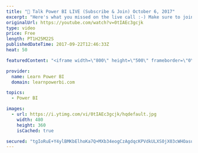 ```yaml
---
title: "🔴 Talk Power BI LIVE (Subscribe & Join) October 6, 2017"
excerpt: "Here's what you missed on the live call :-) Make sure to join me for the next one. Subscribe https://goo.gl/P79Hcr ✓ (Eamonn) ​Avi it Is Eamonn will not be able to catch this live as my son has a hockey game so I do hope it is available later today/tomorrow. I have 2 questions.  ✓ Is there a way to pull"
originalUrl: https://youtube.com/watch?v=0tIAEc3gcjk
type: video
price: Free
length: PT1H25M22S
publishedDateTime: 2017-09-22T12:46:33Z
heat: 50

featuredContent: "<iframe width=\"800\" height=\"500\" frameborder=\"0\" src=\"https://www.youtube.com/embed/0tIAEc3gcjk\" allow=\"accelerometer; autoplay; encrypted-media; gyroscope; picture-in-picture\" allowfullscreen></iframe>"

provider:
  name: Learn Power BI
  domain: learnpowerbi.com

topics:
  - Power BI

images:
  - url: https://i.ytimg.com/vi/0tIAEc3gcjk/hqdefault.jpg
    width: 480
    height: 360
    isCached: true

secured: "tgIoRuE+Y4ylBMKbElhoKa7Q+MXb34eogCzAgdqcKPVdkULXS0jX03cWHOasuUYgb7zJzgylqFEALm39QZQmkdgLAdmF63fBmQoc5Th1gea1oRU8nx+plrRAuc2VzdFEw+cy7CSztOTmNMw8wwc2yJWBdFt21UM4EAL8tOd7TGEH+UdQtR8dDBTpiJMg0aKZ2dQA8GaNVLzhkYxdGktsOcVxmWi3XzQJjRrYZyGjuqmkv9w1wfiWd/FALFLGepEITn2fo3jOZOHvHzjPW3QCc4lG7RFVt4uOEdV0qNCPVds6n4RG+ZDVpbu7jvqM4Qu+Ztsn4sSUm3csmrWy78YkftWxAFHUK8o4IbweRbzknYilspI1RZbwwHcCDPLj+XMczaexaICngOBFCWgbbRCiI09YaQJ/8XdLO53zGs9EZdo=;Kv2G0lJdqFSCzeS8ZPMJhg=="
---
```


